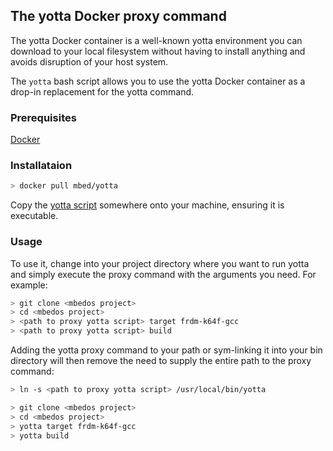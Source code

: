 ## The yotta Docker proxy command

The yotta Docker container is a well-known yotta environment you can download to your local filesystem without having to install anything and avoids disruption of your host system.

The ```yotta``` bash script allows you to use the yotta Docker container as a drop-in replacement for the yotta command.

### Prerequisites

[Docker](https://www.docker.com/)

### Installataion

```bash
> docker pull mbed/yotta
```

Copy the [yotta script](yotta.sh) somewhere onto your machine, ensuring it is executable.

### Usage

To use it, change into your project directory where you want to run yotta and simply execute the proxy command with the arguments you need. For example:

```bash
> git clone <mbedos project>
> cd <mbedos project>
> <path to proxy yotta script> target frdm-k64f-gcc
> <path to proxy yotta script> build
```

Adding the yotta proxy command to your path or sym-linking it into your bin directory will then remove the need to supply the entire path to the proxy command:

```bash
> ln -s <path to proxy yotta script> /usr/local/bin/yotta
```

```bash
> git clone <mbedos project>
> cd <mbedos project>
> yotta target frdm-k64f-gcc
> yotta build
```
